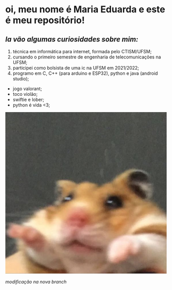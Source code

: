 # **oi, meu nome é Maria Eduarda e este é meu repositório!**

## *la vão algumas curiosidades sobre mim:*

1. técnica em informática para internet, formada pelo CTISM/UFSM;
2. cursando o primeiro semestre de engenharia de telecomunicações na UFSM;
3. participei como bolsista de uma ic na UFSM em 2021/2022;
4. programo em C, C++ (para arduino e ESP32), python e java (android studio);

- jogo valorant;
- toco violão;
- swiftie e lober;
- python é vida <3;

![ratinho](ratinho.jpg)

*modificação na nova branch*

